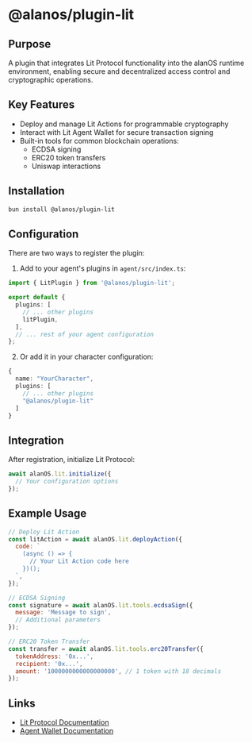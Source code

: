 # @alanos/plugin-lit

## Purpose

A plugin that integrates Lit Protocol functionality into the alanOS runtime environment, enabling secure and decentralized access control and cryptographic operations.

## Key Features

- Deploy and manage Lit Actions for programmable cryptography
- Interact with Lit Agent Wallet for secure transaction signing
- Built-in tools for common blockchain operations:
  - ECDSA signing
  - ERC20 token transfers
  - Uniswap interactions

## Installation

```bash
bun install @alanos/plugin-lit
```

## Configuration

There are two ways to register the plugin:

1. Add to your agent's plugins in `agent/src/index.ts`:

```typescript
import { LitPlugin } from '@alanos/plugin-lit';

export default {
  plugins: [
    // ... other plugins
    litPlugin,
  ],
  // ... rest of your agent configuration
};
```

2. Or add it in your character configuration:

```typescript
{
  name: "YourCharacter",
  plugins: [
    // ... other plugins
    "@alanos/plugin-lit"
  ]
}
```

## Integration

After registration, initialize Lit Protocol:

```javascript
await alanOS.lit.initialize({
  // Your configuration options
});
```

## Example Usage

```javascript
// Deploy Lit Action
const litAction = await alanOS.lit.deployAction({
  code: `
    (async () => {
      // Your Lit Action code here
    })();
  `,
});

// ECDSA Signing
const signature = await alanOS.lit.tools.ecdsaSign({
  message: 'Message to sign',
  // Additional parameters
});

// ERC20 Token Transfer
const transfer = await alanOS.lit.tools.erc20Transfer({
  tokenAddress: '0x...',
  recipient: '0x...',
  amount: '1000000000000000000', // 1 token with 18 decimals
});
```

## Links

- [Lit Protocol Documentation](https://developer.litprotocol.com/)
- [Agent Wallet Documentation](https://github.com/LIT-Protocol/agent-wallet)
